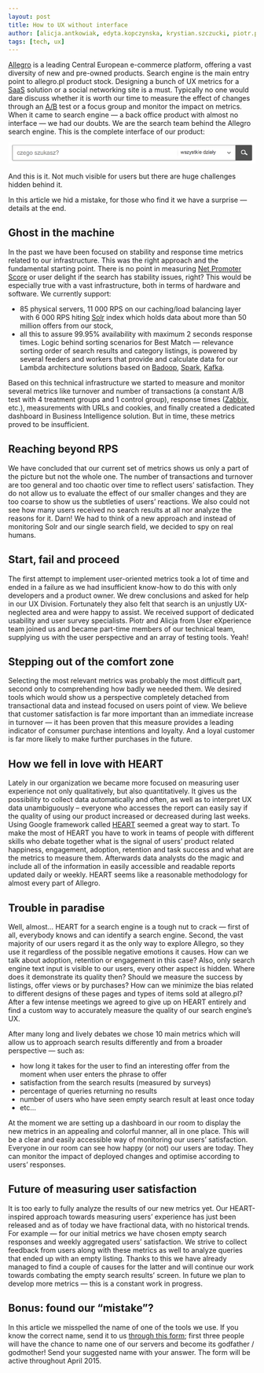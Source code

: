 ```yaml
---
layout: post
title: How to UX without interface
author: [alicja.antkowiak, edyta.kopczynska, krystian.szczucki, piotr.plys]
tags: [tech, ux]
---
```


[Allegro](https://allegro.tech/about-us/) is a leading Central European e-commerce platform, offering a vast diversity of new
and pre-owned products. Search engine is the main entry point to allegro.pl product stock.
Designing a bunch of UX metrics for a [SaaS](http://pl.wikipedia.org/wiki/Software_as_a_Service) solution or
a social networking site is a must. Typically no one would dare
discuss whether it is worth our time to measure the effect of changes through an
[A/B](http://en.wikipedia.org/wiki/A/B_testing) test or a focus group and monitor
the impact on metrics. When it came to search engine — a back office product with almost no interface — we had our
doubts. We are the search team behind the Allegro search engine. This is the complete interface of our product:

![allegro search](/img/articles/2015-04-13-allegro-search.png)

And this is it. Not much visible for users but there are huge challenges hidden behind it.

In this article we hid a mistake, for those who find it we have a surprise — details at the end.

## Ghost in the machine

In the past we have been focused on stability and response time metrics related to our infrastructure. This was the
right approach and the fundamental starting point. There is no point in measuring [Net Promoter Score](http://en.wikipedia.org/wiki/Net_Promoter)
or user delight if the search has stability issues, right? This would be especially true
with a vast infrastructure, both in terms of hardware and software. We currently support:

* 85 physical servers, 11 000 RPS on our caching/load balancing layer with 6 000 RPS hiting [Solr](http://lucene.apache.org/solr/)
index which holds data about more than 50 million offers from our stock,
* all this to assure 99.95% availability with maximum 2 seconds response times.
Logic behind sorting scenarios for Best Match — relevance sorting order of search results and category listings, is powered by several
feeders and workers that provide and calculate data for our Lambda architecture solutions based on [Badoop](https://hadoop.apache.org/),
[Spark](https://spark.apache.org/), [Kafka](http://kafka.apache.org).

Based on this technical infrastructure we started to measure and monitor several metrics like turnover and number of
transactions (a constant A/B test with 4 treatment groups and 1 control group), response times ([Zabbix](http://www.zabbix.com/), etc.),
measurements with URLs and cookies, and finally created a dedicated dashboard in Business Intelligence solution.
But in time, these metrics proved to be insufficient.

## Reaching beyond RPS

We have concluded that our current set of metrics shows us only a part of the picture but not the whole one. The number
of transactions and turnover are too general and too chaotic over time to reflect users’ satisfaction. They do not
allow us to evaluate the effect of our smaller changes and they are too coarse to show us the subtleties of users’
reactions. We also could not see how many users received no search results at all nor analyze the reasons for it. Darn!
We had to think of a new approach and instead of monitoring Solr and our single search field, we decided to spy on real
humans.

## Start, fail and proceed

The first attempt to implement user-oriented metrics took a lot of time and ended in a failure as we had insufficient
know-how to do this with only developers and a product owner. We drew conclusions and asked for help in our UX Division.
Fortunately they also felt that search is an unjustly UX-neglected area and were happy to assist. We received support
of dedicated usability and user survey specialists. Piotr and Alicja from User eXperience team joined us and became
part-time members of our technical team, supplying us with the user perspective and an array of testing tools. Yeah!

## Stepping out of the comfort zone

Selecting the most relevant metrics was probably the most difficult part, second only to comprehending how badly we needed
them. We desired tools which would show us a perspective completely detached from transactional data and instead focused on users point
of view. We believe that customer satisfaction is far more important than an immediate increase in
turnover — it has been proven that this measure provides a leading indicator of
consumer purchase intentions and loyalty. And a loyal customer is far more likely to make further purchases in the
future.

## How we fell in love with HEART

Lately in our organization we became more focused on measuring user experience not only qualitatively, but also
quantitatively. It gives us the possibility to collect data automatically and often, as well as to interpret UX data
unambiguously – everyone who accesses the report can easily say if the quality of using our product increased or
decreased during last weeks. Using Google framework called [HEART](http://www.gv.com/lib/how-to-choose-the-right-ux-metrics-for-your-product)
seemed a great way to start. To make the most of HEART you have to work in
teams of people with different skills who
debate together what is the signal of users’ product related happiness, engagement, adoption, retention and
task success and what are the metrics to measure them. Afterwards data analysts do the magic and include all
of the information in easily accessible and readable reports updated daily or weekly. HEART seems like a
reasonable methodology for almost every part of Allegro.

## Trouble in paradise

Well, almost... HEART for a search engine is a tough nut to crack — first of all, everybody knows and can identify a
search engine. Second, the vast majority of our users regard it as the only way to explore Allegro, so they use it
regardless of the possible negative emotions it causes. How can we talk about adoption, retention or engagement in this
case? Also, only search engine text input is visible to our users, every other aspect is hidden. Where does it
demonstrate its quality then? Should we measure the success by listings, offer views or by purchases? How can we
minimize the bias related to different designs of these pages and types of items sold at allegro.pl? After a few intense
meetings we agreed to give up on HEART entirely and find a custom way to accurately measure the quality of our search engine’s UX.

After many long and lively debates we chose 10 main metrics which will allow us to approach search results differently
and from a broader perspective — such as:

* how long it takes for the user to find an interesting offer from the moment when user enters the phrase to offer
* satisfaction from the search results (measured by surveys)
* percentage of queries returning no results
* number of users who have seen empty search result at least once today
* etc...

At the moment we are setting up a dashboard in our room to display the new metrics in an appealing and colorful
manner, all in one place. This will be a clear and easily accessible way of monitoring our users’ satisfaction.
Everyone in our room can see how happy (or not) our users are today. They can monitor the impact of deployed
changes and optimise according to users’ responses.

## Future of measuring user satisfaction

It is too early to fully analyze the results of our new metrics yet. Our HEART-inspired approach towards measuring
users’ experience has just been released and as of today we have fractional data, with no historical trends. For
example — for our initial metrics we have chosen empty search responses and weekly aggregated users’ satisfaction. We
strive to collect feedback from users along with these metrics as well to analyze queries that ended up with an empty
listing. Thanks to this we have already managed to find a couple of causes for the latter and will continue our work
towards combating the empty search results’ screen. In future we plan to develop more metrics — this is a constant work
in progress.

## Bonus: found our “mistake”?

In this article we misspelled the name of one of the tools we use. If you know the
correct name, send it to us [through this form](http://goo.gl/forms/12OQLeKJwR); first three people will have the chance to name one of our servers and
become its godfather / godmother! Send your suggested name with your answer. The form will be active throughout April 2015.

